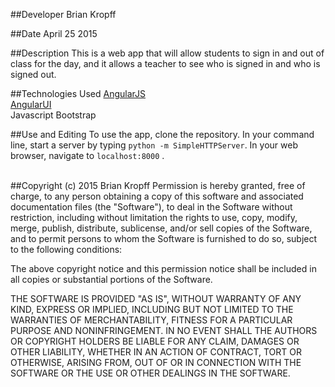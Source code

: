 ##Developer
Brian Kropff

##Date
April 25 2015



##Description
This is a web app that will allow students to sign in and out of class for the day, and it allows a teacher to see who is signed in and who is signed out.

##Technologies Used
<a href='https://angularjs.org/'>AngularJS</a> <br>
<a href='http://angular-ui.github.io/'>AngularUI</a><br>
Javascript
Bootstrap


##Use and Editing
To use the app, clone the repository. In your command line, start a server by typing `python -m SimpleHTTPServer`. In your web browser, navigate to `localhost:8000` .<br><br>



##Copyright (c) 2015 Brian Kropff
Permission is hereby granted, free of charge, to any person obtaining a copy
of this software and associated documentation files (the "Software"), to deal
in the Software without restriction, including without limitation the rights
to use, copy, modify, merge, publish, distribute, sublicense, and/or sell
copies of the Software, and to permit persons to whom the Software is
furnished to do so, subject to the following conditions:

The above copyright notice and this permission notice shall be included in
all copies or substantial portions of the Software.

THE SOFTWARE IS PROVIDED "AS IS", WITHOUT WARRANTY OF ANY KIND, EXPRESS OR
IMPLIED, INCLUDING BUT NOT LIMITED TO THE WARRANTIES OF MERCHANTABILITY,
FITNESS FOR A PARTICULAR PURPOSE AND NONINFRINGEMENT. IN NO EVENT SHALL THE
AUTHORS OR COPYRIGHT HOLDERS BE LIABLE FOR ANY CLAIM, DAMAGES OR OTHER
LIABILITY, WHETHER IN AN ACTION OF CONTRACT, TORT OR OTHERWISE, ARISING FROM,
OUT OF OR IN CONNECTION WITH THE SOFTWARE OR THE USE OR OTHER DEALINGS IN
THE SOFTWARE.
